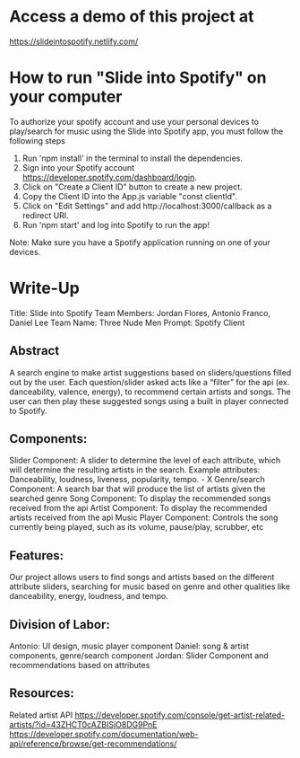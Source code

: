 # Access a demo of this project at

https://slideintospotify.netlify.com/

# How to run "Slide into Spotify" on your computer

To authorize your spotify account and use your personal devices to play/search for music using the Slide into Spotify app, you must follow the following steps

1. Run 'npm install' in the terminal to install the dependencies.
2. Sign into your Spotify account https://developer.spotify.com/dashboard/login.
3. Click on "Create a Client ID" button to create a new project.
4. Copy the Client ID into the App.js variable "const clientId".
5. Click on "Edit Settings" and add http://localhost:3000/callback as a redirect URI.
6. Run 'npm start' and log into Spotify to run the app!

Note: Make sure you have a Spotify application running on one of your devices.

# Write-Up
Title: Slide into Spotify
Team Members: Jordan Flores, Antonio Franco, Daniel Lee
Team Name: Three Nude Men
Prompt: Spotify Client

## Abstract
A search engine to make artist suggestions based on sliders/questions filled out by the user. Each question/slider asked acts like a “filter” for the api (ex. danceability, valence, energy), to recommend certain artists and songs. The user can then play these suggested songs using a built in player connected to Spotify.

## Components:
Slider Component: A slider to determine the level of each attribute, which will determine the resulting artists in the search. Example attributes: Danceability, loudness, liveness, popularity, tempo. - X
Genre/search Component: A search bar that will produce the list of artists given the searched genre
Song Component: To display the recommended songs received from the api
Artist Component: To display the recommended artists received from the api
Music Player Component: Controls the song currently being played, such as its volume, pause/play, scrubber, etc

## Features:
Our project allows users to find songs and artists based on the different attribute sliders, searching for music based on genre and other qualities like danceability, energy, loudness, and tempo.

## Division of Labor:
Antonio: UI design, music player component
Daniel: song & artist components, genre/search component
Jordan: Slider Component and recommendations based on attributes

## Resources:
Related artist API
https://developer.spotify.com/console/get-artist-related-artists/?id=43ZHCT0cAZBISjO8DG9PnE
https://developer.spotify.com/documentation/web-api/reference/browse/get-recommendations/
